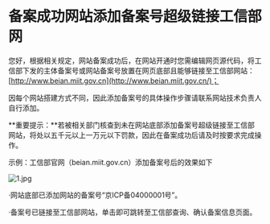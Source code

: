 # 备案成功网站添加备案号超级链接工信部网

您好，根据相关规定，网站备案成功后，在网站开通时您需编辑网页源代码，将工信部下发的主体备案号或网站备案号放置在网页底部且能够链接至工信部网站：[http://www.beian.miit.gov.cn](http://www.beian.miit.gov.cn/)；

因每个网站搭建方式不同，因此添加备案号的具体操作步骤请联系网站技术负责人自行添加。

**重要提示：**若被相关部门核查到未在网站底部添加备案号超级链接至工信部网站，将处以五千元以上一万元以下罚款，因此在备案成功后请及时按要求完成操作。

示例：工信部官网（beian.miit.gov.cn）添加备案号后的效果如下

![1.jpg](https://github.com/jdcloudcom/cn/blob/joytaobao-beian-2020030701/image/ICP-License-Service/About-Adding-Hyperlink-Of-Record-Number-To-Website-cn-1.jpg)

·网站底部已添加网站的备案号“京ICP备04000001号”。

·备案号已链接至工信部网站，单击即可跳转至工信部查询、确认备案信息页面。
